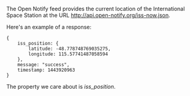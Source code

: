 The Open Notify feed provides the current location of the International Space Station at 
the URL <a href="http://api.open-notify.org/iss-now.json" target="_blank">http://api.open-notify.org/iss-now.json</a>.

Here's an example of a response:

    {
        iss_position: {
            latitude: -48.778748769035275,
            longitude: 115.57741487058594
        },
        message: "success",
        timestamp: 1443920963
    }

The property we care about is *iss_position*.
